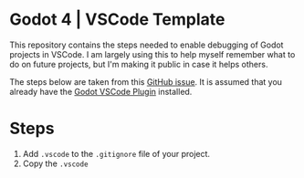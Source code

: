# Godot 4 | VSCode Template

This repository contains the steps needed to enable debugging of Godot projects in VSCode. I am largely using this to help myself remember what to do on future projects, but I'm making it public in case it helps others. 

The steps below are taken from this [GitHub issue](https://github.com/godotengine/godot-vscode-plugin/issues/389). It is assumed that you already have the [Godot VSCode Plugin](https://github.com/godotengine/godot-vscode-plugin/) installed. 

# Steps
1. Add `.vscode` to the `.gitignore` file of your project.
2. Copy the `.vscode `
